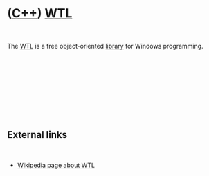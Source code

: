 



 

 

 

 

 

([C++](Cpp.md)) [WTL](CppWtl.md)
==================================

 

The [WTL](CppWtl.md) is a free object-oriented
[library](CppLibrary.md) for Windows programming.

 

 

 

 

 

External links
--------------

 

-   [Wikipedia page about WTL](http://en.wikipedia.org/wiki/WTL)

 

 

 

 

 





 



